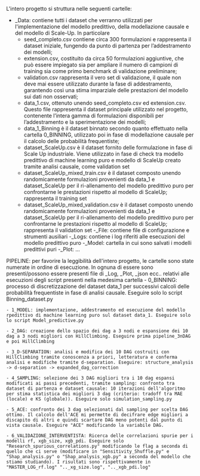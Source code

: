 L'intero progetto si struttura nelle seguenti cartelle:
- _Data: contiene tutti i dataset che verranno utilizzati per l'implementazione del modello predittivo, della modellazione causale e del modello di Scale-Up. In particolare
    - seed_completo.csv contiene circa 300 formulazioni e rappresenta il dataset iniziale, fungendo da punto di partenza per l’addestramento dei modelli;
    - extension.csv, costituito da circa 50 formulazioni aggiuntive, che può essere impiegato sia per ampliare il numero di campioni di training sia come primo benchmark di validazione preliminare;
    - validation.csv rappresenta il vero set di validazione, il quale non deve mai essere utilizzato durante la fase di addestramento, garantendo così una stima imparziale delle prestazioni del modello sui dati non osservati;
    - data_1.csv, ottenuto unendo seed\_completo.csv ed extension.csv. Questo file rappresenta il dataset principale utilizzato nel progetto, contenente l’intera gamma di formulazioni disponibili per l’addestramento e la sperimentazione dei modelli;
    - data_1_Binning è il dataset binnato secondo quanto effettuato nella cartella 0_BINNING, utilizzato poi in fase di modellazione causale per il calcolo delle probabilità frequentiste;
    - dataset_ScaleUp.csv è il dataset fornito delle formulazione in fase di Scale Up industriale. Viene utilizzato in fase di check tra modello predittivo di machine learning puro e modello di ScaleUp creato tramite analisi causale, come validation set
    - dataset_ScaleUp_mixed_train.csv è il dataset composto unendo randomicamente formulazioni provenienti da data_1 e dataset_ScaleUp per il ri-allenamento del modello predittivo puro per confrontarne le prestazioni rispetto al modello di ScaleUp; rappresenta il training set
    - dataset_ScaleUp_mixed_validation.csv è il dataset composto unendo randomicamente formulazioni provenienti da data_1 e dataset_ScaleUp per il ri-allenamento del modello predittivo puro per confrontarne le prestazioni rispetto al modello di ScaleUp; rappresenta il validation set
-_File: contiene file di configurazione e strumenti ausiliari
-_Logs: contiene i log riferiti alle esecuzioni del modello predittivo puro
-_Model: cartella in cui sono salvati i modelli predittivi puri 
-_Plot: ...

PIPELINE: per favorire la leggibilità dell'intero progetto, le cartelle sono state numerate in ordine di esecuzione. In ognuna di essere sono presenti/possono essere presenti file di _Log, _Plot, _json ecc.. relativi alle esecuzioni degli script presenti nella medesima cartella
    - 0_BINNING: processo di discretizzazione del dataset data_1 per successivi calcoli delle probabilità frequentiste in fase di analisi causale. Eseguire solo lo script Binning_dataset.py

    - 1_MODEL: implementazione, addestramento ed esecuzione del modello rpedittivo di machine learning puro sul dataset data_1. Eseguire solo lo script Model_predictive.py

    - 2_DAG: creazione dello spazio dei dag a 3 nodi e espansione dei 10 dag a 3 nodi migliori con HillClimbing. Eseguire prima pipeline_3nDAG e poi HillClimbing

    - 3_D-SEPARATION: analisi e modifica dei 10 DAG costruiti con HillClimbing tramite conoscenza a priori, letteratura e conferma analisi e modifiche tramite d-separation. Eseguire: structure_analysis -> d-separation -> expanded_dag_correction

    - 4_SAMPLING: selezione dei 3 DAG migliori tra i 10 dag espansi modificati ai passi precedenti, tramite sampling: confronto tra dataset di partenza e dataset causale: 10 iterazioni dell'algoritmo per stima statistica dei migliori 3 dag (criterio: tradoff tra MAE (locale) e KS (globale)). Eseguire solo simulation_sampling.py

    - 5_ACE: confronto dei 3 dag selezionati dal sampling per scelta DAG ottimo. Il calcolo dell'ACE mi permette di decifrare edge migliori a discapito di altri e quindi scartare DAG meno potenti dal punto di vista causale. Eseguire "ACE" modificando la variabile DAG.

    - 6_VALIDAZIONE_INTERVENTISTA: Ricerca delle correlazioni spurie per i modelli rf, xgb_size, xgb_pdi. Eseguire solo "Research_spurious_correlations.py" modificando le flag a seconda di quello che ci serve (modificare in "Sensitivity_Shuffle.py" e "Shap_analysis.py" o "Shap_analysis_xgb.py" a seconda del modello che stiamo studiando). I risultati sono rispettivamente in "MASTER_LOG_rf.log" ".._xg_size.log", ".._xgb_pdi.log"

    
